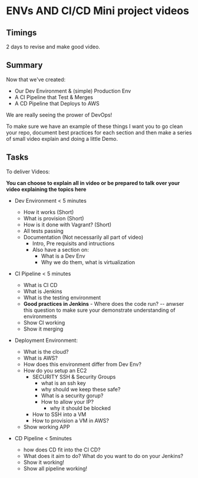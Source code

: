 # ENVs AND CI/CD Mini project videos

## Timings

2 days to revise and make good video.

## Summary

Now that we've created:

 - Our Dev Environment & (simple) Production Env
 - A CI Pipeline that Test & Merges
 - A CD Pipeline that Deploys to AWS 

We are really seeing the prower of DevOps! 

To make sure we have an example of these things I want you to go clean your repo, document best practices for each section and then make a series of small video explain and doing a little Demo. 


## Tasks

To deliver Videos:

**You can choose to explain all in video or be prepared to talk over your video explaining the topics here**

* Dev Environment < 5 minutes
	* How it works (Short)
	* What is provision (Short)
	* How is it done with Vagrant? (Short)
	* All tests passing
	* Documentation (Not necessarily all part of video)
		* Intro, Pre requisits and intructions
		* Also have a section on:
			* What is a Dev Env
			* Why we do them, what is virtualization
		

* CI Pipeline < 5 minutes
  * What is CI CD
  * What is Jenkins
  * What is the testing environment
  * **Good practices in Jenkins** - Where does the code run? -- anwser this question to make sure your demonstrate understanding of environments  
  * Show CI working
  * Show it merging

* Deployment Environment: 
	* What is the cloud? 
	* What is AWS? 
	* How does this environment differ from Dev Env?
	* How do you setup an EC2 
		* SECURITY SSH & Security Groups
			* what is an ssh key
			* why should we keep these safe?
			* What is a security gorup? 
			* How to allow your IP?
				* why it should be blocked
		* How to SSH into a VM
		* How to provision a VM in AWS? 
	* Show working APP

* CD Pipeline < 5minutes
	* how does CD fit into the CI CD? 
	* What does it aim to do? What do you want to do on your Jenkins? 
	* Show it working! 
	* Show all pipeline working! 
